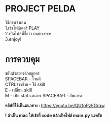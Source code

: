 <h1>PROJECT PELDA</h1>
วิธีการเข้าเล่น<br>
 1.เข้าโฟล์เดอร์ PLAY<br>
 2.เปิดไฟล์ที่ชื่อว่า main.exe<br>
 3.enjoy!<br>

<h1>การควบคุม</h1>
ขยับตัวละครด้วยลูกศร <br>
SPACEBAR - โจมตี <br>
CTRLข้างซ้าย - ใช้ skill <br>
E - เปลี่ยน skill <br>
M - เปิด stat และการ SPACEBAR - อัพเกรด <br>

<b>คลิปที่ใช้เป็นแนวทาง : </b>
<a href="https://youtu.be/QU1pPzEGrqw">https://youtu.be/QU1pPzEGrqw</a>

<b>! ถ้าเป็น mac ให้เข้าที่ code แล้วเปิดไฟล์ main.py นะครับ</b>
